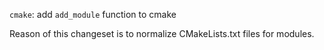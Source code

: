 `cmake`: add `add_module` function to cmake

Reason of this changeset is to normalize CMakeLists.txt files for modules.
